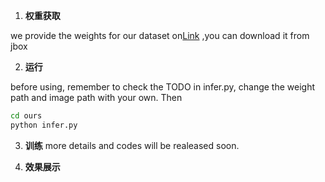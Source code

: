 1. **权重获取**
   
  we provide the weights for our dataset on[Link](Link) ,you can download it from jbox

2. **运行**

  before using, remember to check the TODO in infer.py, change the weight path and image path with your own. Then
   ```bash
   cd ours
   python infer.py
   ```
3. **训练**
   more details and codes will be realeased soon.

4. **效果展示**
   

